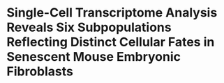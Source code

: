 # Single-Cell Transcriptome Analysis Reveals Six Subpopulations Reflecting Distinct Cellular Fates in Senescent Mouse Embryonic Fibroblasts
